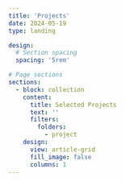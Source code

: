 ```yaml
---
title: 'Projects'
date: 2024-05-19
type: landing

design:
  # Section spacing
  spacing: '5rem'

# Page sections
sections:
  - block: collection
    content:
      title: Selected Projects
      text: ''
      filters:
        folders:
          - project
    design:
      view: article-grid
      fill_image: false
      columns: 1
---
```

